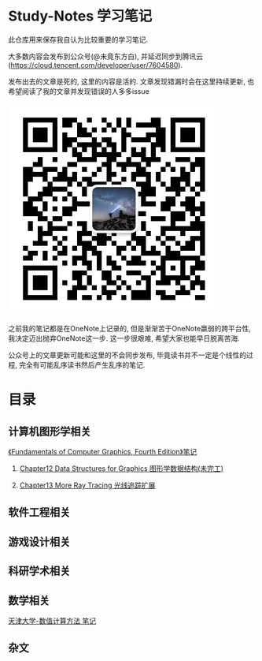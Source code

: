 # Study-Notes 学习笔记
此仓库用来保存我自认为比较重要的学习笔记. 

大多数内容会发布到公众号(@未竟东方白), 并延迟同步到腾讯云(https://cloud.tencent.com/developer/user/7604580). 

发布出去的文章是死的, 这里的内容是活的. 文章发现错漏时会在这里持续更新, 也希望阅读了我的文章并发现错误的人多多issue

![](Media/76cefca17c71c048be65c37cbaaeece44e37709f4000c91e33d8c1b6a496eef3.png)  

之前我的笔记都是在OneNote上记录的, 但是渐渐苦于OneNote羸弱的跨平台性, 我决定迈出抛弃OneNote这一步. 这一步很艰难, 希望大家也能早日脱离苦海.

公众号上的文章更新可能和这里的不会同步发布, 毕竟读书并不一定是个线性的过程, 完全有可能乱序读书然后产生乱序的笔记. 

# 目录

## 计算机图形学相关

[《Fundamentals of Computer Graphics, Fourth Edition》笔记](./Content/《Fundamentals%20of%20Computer%20Graphics,%20Fourth%20Edition》笔记/README.md)

1. [Chapter12 Data Structures for Graphics 图形学数据结构(未完工)](./Content/《Fundamentals%20of%20Computer%20Graphics,%20Fourth%20Edition》笔记/Chapter12%20Data%20Structures%20for%20Graphics%20图形学中的数据结构/README.md)

1. [Chapter13 More Ray Tracing 光线追踪扩展](./Content/《Fundamentals%20of%20Computer%20Graphics,%20Fourth%20Edition》笔记/Chapter13%20More%20Ray%20Tracing%20光线追踪扩展/README.md)

## 软件工程相关

## 游戏设计相关

## 科研学术相关

## 数学相关

[天津大学-数值计算方法 笔记](./Content/天津大学-数值计算方法%20笔记/README.md)

## 杂文